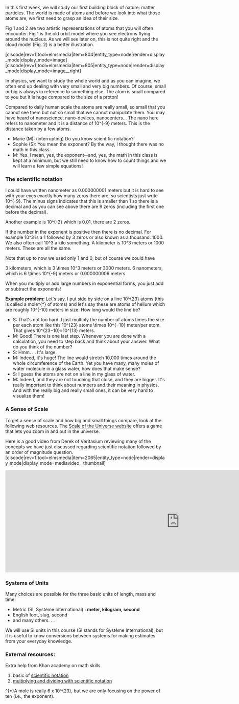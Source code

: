In this first week, we will study our first building block of nature: matter particles. The world is made of atoms and before we look into what those atoms are, we first need to grasp an idea of their size.

Fig 1 and 2 are two artistic representations of atoms that you will often encounter. Fig 1 is the old orbit model where you see electrons flying around the nucleus. As we will see later on, this is not quite right and the cloud model (Fig. 2) is a better illustration.

[ciscode|rev=1|tool=elmsmedia|item=804|entity_type=node|render=display_mode|display_mode=image]
[ciscode|rev=1|tool=elmsmedia|item=805|entity_type=node|render=display_mode|display_mode=image__right]

In physics, we want to study the whole world and as you can imagine, we often end up dealing with very small and very big numbers. Of course, small or big is always in reference to something else. The atom is small compared to you but it is huge compared to the size of a proton!

Compared to daily human scale the atoms are really small, so small that you cannot see them but not so small that we cannot manipulate them. You may have heard of nanoscience, nano-devices, nanocenters... The nano here refers to nanometer and it is a distance of <lrn-math>10^{-9}</lrn-math> meters.  This is the distance taken by a few atoms.

- Marie (M): (interrupting) Do you know scientific notation?
- Sophie (S): You mean the exponent? By the way, I thought there was no math in this class.
- M: Yes. I mean, yes, the exponent--and, yes, the math in this class is kept at a minimum, but we still need to know how to count things and we will learn a few simple equations!

### The scientific notation


I could have written nanometer as 0.000000001 meters but it is hard to see with your eyes exactly how many zeros there are, so scientists just write <lrn-math>10^{-9}</lrn-math>. The minus signs indicates that this is smaller than 1 so there is a decimal and as you can see above there are 9 zeros (including the first one before the decimal).

Another example is <lrn-math>10^{-2}</lrn-math> which is 0.01, there are 2 zeros.

If the number in the exponent is positive then there is no decimal. For example <lrn-math>10^3</lrn-math> is a 1 followed by 3 zeros or also known as a thousand: 1000. We also often call <lrn-math>10^3</lrn-math> a kilo something. A kilometer is <lrn-math>10^3</lrn-math> meters or 1000 meters. These are all the same.

Note that up to now we used only 1 and 0, but of course we could have

3 kilometers, which is <lrn-math>3 \times 10^3</lrn-math> meters or 3000 meters.
6 nanometers, which is <lrn-math>6 \times 10^{-9}</lrn-math> meters or 0.000000006 meters.

When you multiply or add large numbers in exponential forms, you just add or subtract the exponents!

**Example problem:** Let's say, I put side by side on a line <lrn-math>10^{23}</lrn-math> atoms (this is called a mole^{*} of atoms) and let's say these are atoms of helium which are roughly <lrn-math>10^{-10}</lrn-math> meters in size. How long would the line be?

- S: That's not too hard. I just multiply the number of atoms times the size per each atom like this <lrn-math>10^{23}</lrn-math> atoms <lrn-math>\times 10^{−10}</lrn-math> meter/per atom. That gives <lrn-math>10^{23−10}=10^{13}</lrn-math> meters.
- M: Good! There is one last step. Whenever you are done with a calculation, you need to step back and think about your answer. What do you think of the number?
- S: Hmm. . . It's large.
- M: Indeed, it's huge! The line would stretch 10,000 times around the whole circumference of the Earth. Yet you have many, many moles of water molecule in a glass water, how does that make sense?
- S: I guess the atoms are not on a line in my glass of water.
- M: Indeed, and they are not touching that close, and they are bigger. It's really important to think about numbers and their meaning in physics. And with the really big and really small ones, it can be very hard to visualize them!

### A Sense of Scale

To get a sense of scale and how big and small things compare, look at the following web resources. The [ Scale of the Universe website](http://www.onemorelevel.com/game/scale_of_the_universe_2012) offers a game that lets you zoom in and out in the universe.

Here is a good video from Derek of Veritasium reviewing many of the concepts we have just discussed regarding scientific notation followed by an order of magnitude question.
[ciscode|rev=1|tool=elmsmedia|item=2065|entity_type=node|render=display_mode|display_mode=mediavideo__thumbnail]

<iframe src="https://h5p.org/h5p/embed/106456" width="1090" height="319" frameborder="0" allowfullscreen="allowfullscreen"></iframe><script src="https://h5p.org/sites/all/modules/h5p/library/js/h5p-resizer.js" charset="UTF-8"></script>

### Systems of Units

Many choices are possible for the three basic units of length, mass and time:

- Metric (SI, Système International) : **meter, kilogram, second**
- English foot, slug, second
- and many others. . .

We will use SI units in this course (SI stands for Système International), but it is useful to know conversions between systems for making estimates from your everyday knowledge.

### External resources:

Extra help from Khan academy on math skills.

1. basic of [scientific notation](http://youtu.be/i6lfVUp5RW8)
2. [multiplying and dividing with scientific notation](http://youtu.be/497oIjqRPco)

^{*}A mole is really 6 x 10^{23}, but we are only focusing on the power of ten (i.e., the exponent).
